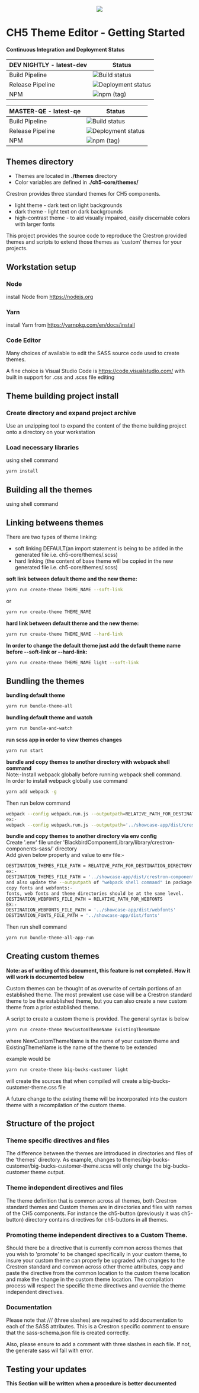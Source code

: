<p align="center">
  <img src="https://kenticoprod.azureedge.net/kenticoblob/crestron/media/crestron/generalsiteimages/crestron-logo.png">
</p>
 
# CH5 Theme Editor - Getting Started

#### Continuous Integration and Deployment Status

| DEV NIGHTLY - latest-dev | Status |
| ------ | ----------- |
| Build Pipeline | ![Build status](https://dev.azure.com/crestron-mobile-devops/MobileApps/_apis/build/status/Blackbird/CoreBuild/CH5ThemeEditor?branchName=dev) |
| Release Pipeline | ![Deployment status](https://vsrm.dev.azure.com/crestron-mobile-devops/_apis/public/Release/badge/0403b700-ab40-43cd-9990-961924c561bc/38/108) |
| NPM | ![npm (tag)](https://img.shields.io/npm/v/@crestron/ch5-theme/latest-dev) |

| MASTER-QE - latest-qe | Status |
| ------ | ----------- |
| Build Pipeline | ![Build status](https://dev.azure.com/crestron-mobile-devops/MobileApps/_apis/build/status/Blackbird/CoreBuild/CH5ThemeEditor?branchName=master) |
| Release Pipeline | ![Deployment status](https://vsrm.dev.azure.com/crestron-mobile-devops/_apis/public/Release/badge/0403b700-ab40-43cd-9990-961924c561bc/38/94) |
| NPM | ![npm (tag)](https://img.shields.io/npm/v/@crestron/ch5-theme/latest-qe) |

## Themes directory
 - Themes are located in **./themes** directory
 - Color variables are defined in **./ch5-core/themes/**

Crestron provides three standard themes for CH5 components. 
* light theme - dark text on light backgrounds
* dark theme - light text on dark backgrounds
* high-contrast theme - to aid visually impaired, easily discernable colors with larger fonts

This project provides the source code to reproduce the Crestron provided themes and scripts to extend those themes as 'custom' themes for your projects. 

## Workstation setup 

### Node

install Node from https://nodejs.org

### Yarn

install Yarn from https://yarnpkg.com/en/docs/install 

### Code Editor

Many choices of available to edit the SASS source code used to create themes. 

A fine choice is Visual Studio Code is https://code.visualstudio.com/ with built in support for .css and .scss file editing


## Theme building project install

### Create directory and expand project archive 

Use an unzipping tool to expand the content of the theme building project onto a directory on your workstation

### Load necessary libraries

using shell command 
```sh
yarn install 
```


## Building all the themes 

using shell command
## Linking betweens themes
There are two types of theme linking:
- soft linking DEFAULT(an import statement is being to be added in the generated file i.e. ch5-core/themes/<new-theme>.scss)
- hard linking (the content of base theme will be copied in the new generated file i.e. ch5-core/themes/<new-theme>.scss)

**soft link between default theme and the new theme:**
```sh
yarn run create-theme THEME_NAME --soft-link
```
or
```sh
yarn run create-theme THEME_NAME
```
**hard link between default theme and the new theme:**
```sh
yarn run create-theme THEME_NAME --hard-link 
```
**In order to change the default theme just add the default theme name before --soft-link or --hard-link:**
```sh
yarn run create-theme THEME_NAME light --soft-link
```
## Bundling the themes
**bundling default theme**
```sh
yarn run bundle-theme-all
```
**bundling default theme and watch**
```sh
yarn run bundle-and-watch
```
**run scss app in order to view themes changes**
```sh
yarn run start
```
**bundle and copy themes to another directory with webpack shell command**  
Note:-Install webpack globally before running webpack shell command.  
In order to  install webpack globally use command
```sh
yarn add webpack -g
```
Then run below command   
```sh
webpack --config webpack.run.js --outputpath=RELATIVE_PATH_FOR_DESTINATION_DIRECTORY
ex:-
webpack --config webpack.run.js --outputpath='../showcase-app/dist/crestron-components-assets' && yarn run cleanjs
```
**bundle and copy themes to another directory via env config**  
Create '.env' file under 'BlackbirdComponentLibrary/library/crestron-components-sass/' directory  
Add given below property and value to env file:-
```sh
DESTINATION_THEMES_FILE_PATH = RELATIVE_PATH_FOR_DESTINATION_DIRECTORY
ex:-
DESTINATION_THEMES_FILE_PATH = '../showcase-app/dist/crestron-components-assets'
and also update the --outputpath of "webpack shell command" in package.json.
copy fonts and webfonts:-
fonts, web fonts and theme directories should be at the same level.
DESTINATION_WEBFONTS_FILE_PATH = RELATIVE_PATH_FOR_WEBFONTS
EX:-
DESTINATION_WEBFONTS_FILE_PATH = '../showcase-app/dist/webfonts'
DESTINATION_FONTS_FILE_PATH = '../showcase-app/dist/fonts'
```
Then run shell command
```sh
yarn run bundle-theme-all-app-run
```
## Creating custom themes

__Note: as of writing of this document, this feature is not completed.  How it will work is documented below__ 

Custom themes can be thought of as overwrite of certain portions of an established theme.  The most prevalent use case will be a Crestron standard theme to be the established theme, but you can also create a new custom theme from a prior established theme. 

A script to create a custom theme is provided.  The general syntax is below

```sh
yarn run create-theme NewCustomThemeName ExistingThemeName 
```
where NewCustomThemeName is the name of your custom theme
and ExistingThemeName is the name of the theme to be extended

example would be 
```sh
yarn run create-theme big-bucks-customer light 
```
will create the sources that when compiled will create a big-bucks-customer-theme.css file

A future change to the existing theme will be incorporated into the custom theme with a recompilation of the custom theme. 

## Structure of the project

### Theme specific directives and files 

The difference between the themes are introduced in directories and files of the 'themes' directory.  As example, changes to themes/big-bucks-customer/big-bucks-customer-theme.scss will only change the big-bucks-customer theme output. 

### Theme independent directives and files

The theme definition that is common across all themes, both Crestron standard themes and Custom themes are in directories and files with names of the CH5 components.  For instance the ch5-button (previously it was ch5-button) directory contains directives for ch5-buttons in all themes.

### Promoting theme independent directives to a Custom Theme. 

Should there be a directive that is currently common across themes that you wish to 'promote' to be changed specifically in your custom theme, to insure your custom theme can properly be upgraded with changes to the Crestron standard and common across other theme attributes, copy and paste the directive from the common location to the custom theme location and make the change in the custom theme location.   The compilation process will respect the specific theme directives and override the theme independent directives. 

### Documentation

Please note that /// (three slashes) are required to add documentation to each of the SASS attributes. This is a Crestron specific comment to 
ensure that the sass-schema.json file is created correctly.

Also, please ensure to add a comment with three slashes in each file. If not, the generate sass wil fail with error.

## Testing your updates

__This Section will be written when a procedure is better documented__ 
